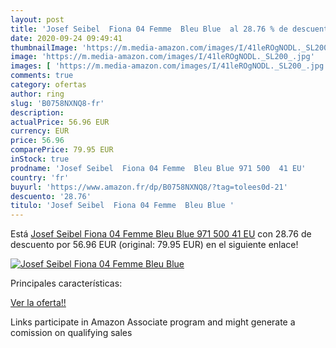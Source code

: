```yaml
---
layout: post
title: 'Josef Seibel  Fiona 04 Femme  Bleu Blue  al 28.76 % de descuento'
date: 2020-09-24 09:49:41
thumbnailImage: 'https://m.media-amazon.com/images/I/41leROgNODL._SL200_.jpg'
image: 'https://m.media-amazon.com/images/I/41leROgNODL._SL200_.jpg'
images: [ 'https://m.media-amazon.com/images/I/41leROgNODL._SL200_.jpg' ]
comments: true
category: ofertas
author: ring
slug: 'B0758NXNQ8-fr'
description:
actualPrice: 56.96 EUR
currency: EUR
price: 56.96
comparePrice: 79.95 EUR
inStock: true
prodname: 'Josef Seibel  Fiona 04 Femme  Bleu Blue 971 500  41 EU'
country: 'fr'
buyurl: 'https://www.amazon.fr/dp/B0758NXNQ8/?tag=tolees0d-21'
descuento: '28.76'
titulo: 'Josef Seibel  Fiona 04 Femme  Bleu Blue '
---
```


Está [Josef Seibel  Fiona 04 Femme  Bleu Blue 971 500  41 EU](https://www.amazon.fr/dp/B0758NXNQ8/?tag=tolees0d-21) con 28.76 de descuento por 56.96 EUR (original: 79.95 EUR) en el siguiente enlace!

[![Josef Seibel  Fiona 04 Femme  Bleu Blue ](https://m.media-amazon.com/images/I/41leROgNODL._SL200_.jpg)](https://www.amazon.fr/dp/B0758NXNQ8/?tag=tolees0d-21)

Principales características:


[Ver la oferta!!](https://www.amazon.fr/dp/B0758NXNQ8/?tag=tolees0d-21)

Links participate in Amazon Associate program and might generate a comission on qualifying sales


